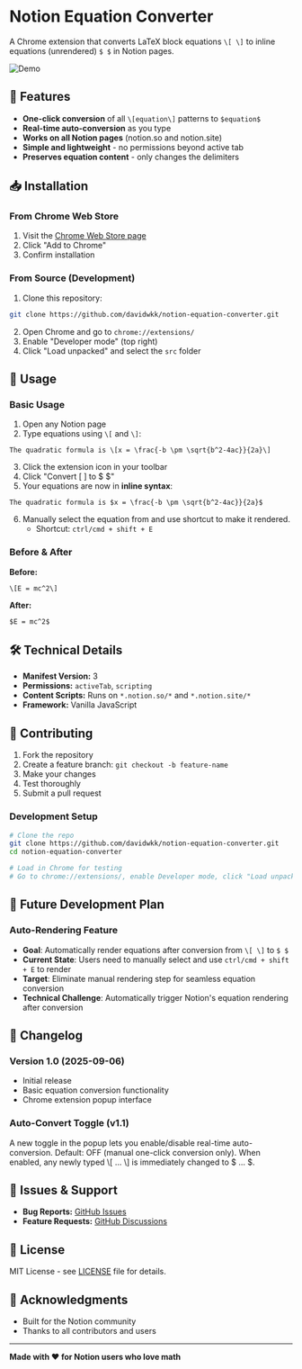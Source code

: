 # Notion Equation Converter

A Chrome extension that converts LaTeX block equations `\[ \]` to inline equations (unrendered) `$ $` in Notion pages.

![Demo](screenshots/demo.gif)

## 🚀 Features

- **One-click conversion** of all `\[equation\]` patterns to `$equation$`
- **Real-time auto-conversion** as you type
- **Works on all Notion pages** (notion.so and notion.site)
- **Simple and lightweight** - no permissions beyond active tab
- **Preserves equation content** - only changes the delimiters

## 📥 Installation

### From Chrome Web Store

1. Visit the [Chrome Web Store page](link-when-published)
2. Click "Add to Chrome"
3. Confirm installation

### From Source (Development)

1. Clone this repository:

```bash
git clone https://github.com/davidwkk/notion-equation-converter.git
```

2. Open Chrome and go to `chrome://extensions/`
3. Enable "Developer mode" (top right)
4. Click "Load unpacked" and select the `src` folder

## 🎯 Usage

### Basic Usage

1. Open any Notion page
2. Type equations using `\[` and `\]`:

```
The quadratic formula is \[x = \frac{-b \pm \sqrt{b^2-4ac}}{2a}\]
```

3. Click the extension icon in your toolbar
4. Click "Convert \[ \] to $ $"
5. Your equations are now in **inline syntax**:

```
The quadratic formula is $x = \frac{-b \pm \sqrt{b^2-4ac}}{2a}$
```

6. Manually select the equation from and use shortcut to make it rendered.
   - Shortcut: `ctrl/cmd + shift + E`

### Before & After

**Before:**

```
\[E = mc^2\]
```

**After:**

```
$E = mc^2$
```

## 🛠️ Technical Details

- **Manifest Version:** 3
- **Permissions:** `activeTab`, `scripting`
- **Content Scripts:** Runs on `*.notion.so/*` and `*.notion.site/*`
- **Framework:** Vanilla JavaScript

## 🤝 Contributing

1. Fork the repository
2. Create a feature branch: `git checkout -b feature-name`
3. Make your changes
4. Test thoroughly
5. Submit a pull request

### Development Setup

```bash
# Clone the repo
git clone https://github.com/davidwkk/notion-equation-converter.git
cd notion-equation-converter

# Load in Chrome for testing
# Go to chrome://extensions/, enable Developer mode, click "Load unpacked"
```

## 🚀 Future Development Plan

### Auto-Rendering Feature

- **Goal**: Automatically render equations after conversion from `\[ \]` to `$ $`
- **Current State**: Users need to manually select and use `ctrl/cmd + shift + E` to render
- **Target**: Eliminate manual rendering step for seamless equation conversion
- **Technical Challenge**: Automatically trigger Notion's equation rendering after conversion

## 📝 Changelog

### Version 1.0 (2025-09-06)

- Initial release
- Basic equation conversion functionality
- Chrome extension popup interface

### Auto-Convert Toggle (v1.1)

A new toggle in the popup lets you enable/disable real-time auto-conversion.
Default: OFF (manual one-click conversion only).
When enabled, any newly typed \\[ ... \\] is immediately changed to $ ... $.

## 🐛 Issues & Support

- **Bug Reports:** [GitHub Issues](https://github.com/davidwkk/notion-equation-converter/issues)
- **Feature Requests:** [GitHub Discussions](https://github.com/davidwkk/notion-equation-converter/discussions)

## 📄 License

MIT License - see [LICENSE](LICENSE) file for details.

## 🙏 Acknowledgments

- Built for the Notion community
- Thanks to all contributors and users

---

**Made with ❤️ for Notion users who love math**
